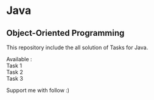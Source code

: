# Java
## Object-Oriented Programming

This repository include the all solution of Tasks for Java.

Available : <br>
Task 1 <br>
Task 2 <br>
Task 3

Support me with follow :)